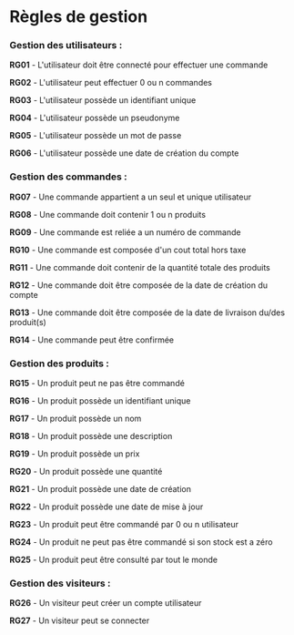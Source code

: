# Règles de gestion


### Gestion des utilisateurs :

**RG01** - L'utilisateur doit être connecté pour effectuer une commande

**RG02** - L'utilisateur peut effectuer 0 ou n commandes

**RG03** - L'utilisateur possède un identifiant unique

**RG04** - L'utilisateur possède un pseudonyme

**RG05** - L'utilisateur possède un mot de passe

**RG06** - L'utilisateur possède une date de création du compte

### Gestion des commandes :

**RG07** - Une commande appartient a un seul et unique utilisateur

**RG08** - Une commande doit contenir 1 ou n produits

**RG09** - Une commande est reliée a un numéro de commande

**RG10** - Une commande est composée d'un cout total hors taxe

**RG11** - Une commande doit contenir de la quantité totale des produits

**RG12** - Une commande doit être composée de la date de création du compte 

**RG13** - Une commande doit être composée de la date de livraison du/des produit(s)

**RG14** - Une commande peut être confirmée

### Gestion des produits :

**RG15** - Un produit peut ne pas être commandé

**RG16** - Un produit possède un identifiant unique

**RG17** - Un produit possède un nom

**RG18** - Un produit possède une description

**RG19** - Un produit possède un prix

**RG20** - Un produit possède une quantité

**RG21** - Un produit possède une date de création

**RG22** - Un produit possède une date de mise à jour

**RG23** - Un produit peut être commandé par 0 ou n utilisateur

**RG24** - Un produit ne peut pas être commandé si son stock est a zéro

**RG25** - Un produit peut être consulté par tout le monde

### Gestion des visiteurs :

**RG26** - Un visiteur peut créer un compte utilisateur

**RG27** - Un visiteur peut se connecter